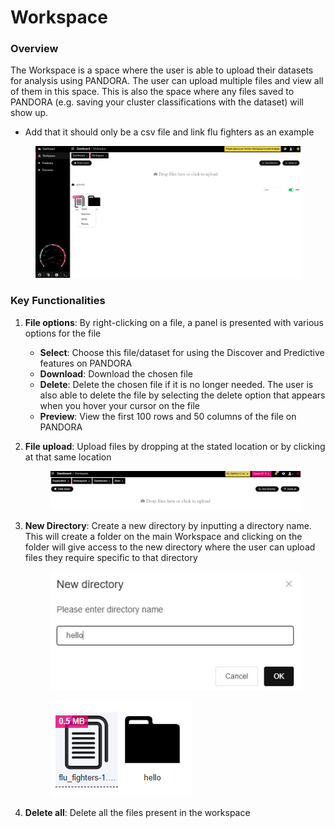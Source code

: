 # Workspace

### Overview

The Workspace is a space where the user is able to upload their datasets for analysis using PANDORA. The user can upload multiple files and view all of them in this space. This is also the space where any files saved to PANDORA (e.g. saving your cluster classifications with the dataset) will show up.

* Add  that it should only be a csv file and link flu fighters as an example

<figure><img src="../.gitbook/assets/workspace.png" alt=""><figcaption></figcaption></figure>

### Key Functionalities

1. **File options**: By right-clicking on a file, a panel is presented with various options for the file
   * **Select**: Choose this file/dataset for using the Discover and Predictive features on PANDORA
   * **Download**: Download the chosen file&#x20;
   * **Delete**: Delete the chosen file if it is no longer needed. The user is also able to delete the file by selecting the delete option that appears when you hover your cursor on the file&#x20;
   * **Preview**: View the first 100 rows and 50 columns of the file on PANDORA
2.  **File upload**: Upload files by dropping at the stated location or by clicking at that same location&#x20;



    <figure><img src="../.gitbook/assets/image (5).png" alt=""><figcaption></figcaption></figure>
3.  **New Directory**: Create a new directory by inputting a directory name. This will create a folder on the main Workspace and clicking on the folder will give access to the new directory where the user can upload files they require specific to that directory

    <div><figure><img src="../.gitbook/assets/image (6).png" alt=""><figcaption></figcaption></figure> <figure><img src="../.gitbook/assets/Screenshot 2025-04-09 083033.png" alt=""><figcaption></figcaption></figure></div>
4. **Delete all**: Delete all the files present in the workspace&#x20;
